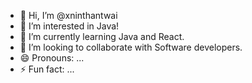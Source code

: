 - 👋 Hi, I’m @xninthantwai
- 👀 I’m interested in Java!
- 🌱 I’m currently learning Java and React.
- 💞️ I’m looking to collaborate with Software developers.
- 😄 Pronouns: ...
- ⚡ Fun fact: ...

<!---
xninthantwai/xninthantwai is a ✨ special ✨ repository because its `README.md` (this file) appears on your GitHub profile.
You can click the Preview link to take a look at your changes.
--->
